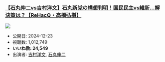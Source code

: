 ### [【石丸伸二vs吉村洋文】石丸新党の構想判明！国民民主vs維新…解決策は？【ReHacQ・高橋弘樹】](https://www.youtube.com/watch?v=DQkpV-2rV3I)
[![](https://img.youtube.com/vi/DQkpV-2rV3I/sddefault.jpg)](https://www.youtube.com/watch?v=DQkpV-2rV3I)
-   公開日: 2024-12-23
-   視聴数: 1,012,749
-   **いいね数: 24,549**
-   出演者: [吉村洋文](/rehacq_fan/people/吉村洋文 "wikilink"), [石丸伸二](/rehacq_fan/people/石丸伸二 "wikilink")
